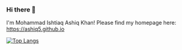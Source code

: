 ### Hi there 👋
I'm Mohammad Ishtiaq Ashiq Khan!
Please find my homepage here: https://ashiq5.github.io

[![Top Langs](https://github-readme-stats.vercel.app/api/top-langs/?username=ashiq5)](https://github.com/anuraghazra/github-readme-stats)


<!--
**Ashiq5/ashiq5** is a ✨ _special_ ✨ repository because its `README.md` (this file) appears on your GitHub profile.

Here are some ideas to get you started:

- 🔭 I’m currently working on ...
- 🌱 I’m currently learning ...
- 👯 I’m looking to collaborate on ...
- 🤔 I’m looking for help with ...
- 💬 Ask me about ...
- 📫 How to reach me: ...
- 😄 Pronouns: ...
- ⚡ Fun fact: ...
-->

